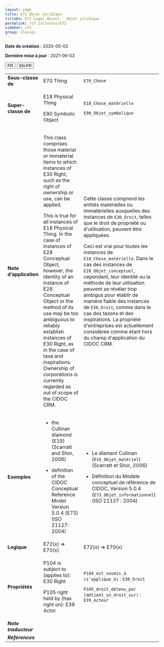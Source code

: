 ```yaml
---
layout: page
title: E72 Objet juridique
titleEn: E72 Legal Object - Objet juridique
permalink: /v7.1/classes/E72
sidebar: v71
group: classes
---
```


**Date de création** : 2020-05-03

**Dernière mise à jour** : 2021-06-03

<div class="lang-buttons">
  <button id="fr" class="activate">FR</button>
  <button id="en-fr">EN-FR</button>
</div>

<table>
<tbody>
<tr>
<td><strong>Sous-classe de</strong></td>
<td class="en">E70 Thing</td>
<td><code class="language-plaintext highlighter-rouge">E70_Chose</code></td>
</tr>
<tr>
<td><strong>Super-classe de</strong></td>
<td class="en"><p>E18 Physical Thing</p>
<p>E90 Symbolic Object</p></td>
<td><p><code class="language-plaintext highlighter-rouge">E18_Chose_matérielle</code></p>
<p><code class="language-plaintext highlighter-rouge">E90_Objet_symbolique</code></p></td>
</tr>
<tr>
<td><strong>Note d’application</strong></td>
<td class="en"><p>This class comprises those material or immaterial items to which instances of E30 Right, such as the right of ownership or use, can be applied.</p>
<p>This is true for all instances of E18 Physical Thing. In the case of instances of E28 Conceptual Object, however, the identity of an instance of E28 Conceptual Object or the method of its use may be too ambiguous to reliably establish instances of E30 Right, as in the case of taxa and inspirations. Ownership of corporations is currently regarded as out of scope of the CIDOC CRM.</p></td>
<td><p>Cette classe comprend les entités matérielles ou immatérielles auxquelles des instances de <code class="language-plaintext highlighter-rouge">E30_Droit</code>, telles que le droit de propriété ou d'utilisation, peuvent être appliquées.</p>
<p>Ceci est vrai pour toutes les instances de <code class="language-plaintext highlighter-rouge">E18_Chose_matérielle</code>. Dans le cas des instances de <code class="language-plaintext highlighter-rouge">E28_Objet_conceptuel</code>, cependant, leur identité ou la méthode de leur utilisation peuvent se révéler trop ambigus pour établir de manière fiable des instances de <code class="language-plaintext highlighter-rouge">E30_Droit</code>, comme dans le cas des taxons et des inspirations. La propriété d'entreprises est actuellement considérée comme étant hors du champ d'application du CIDOC CRM.</p></td>
</tr>
<tr>
<td><strong>Exemples</strong></td>
<td class="en"><ul>
<li>
<p>the Cullinan diamond (E19) (Scarratt and Shor, 2006)</p>
</li>
<li>
<p>definition of the CIDOC Conceptual Reference Model Version 5.0.4 (E73) (ISO 21127: 2004)</p>
</li>
</ul></td>
<td><ul>
<li>
<p>Le diamant Cullinan (<code class="language-plaintext highlighter-rouge">E19_Objet_matériel</code>) (Scarratt et Shor, 2006)</p>
</li>
<li>
<p>Définition du Modèle conceptuel de référence de CIDOC, Version 5.0.4 (<code class="language-plaintext highlighter-rouge">E73_Objet_informationnel</code>) (ISO 21127 : 2004)</p>
</li>
</ul></td>
</tr>
<tr>
<td><strong>Logique</strong></td>
<td class="en">E72(x) ⇒ E70(x)</td>
<td>E72(x) ⇒ E70(x)</td>
</tr>
<tr>
<td><strong>Propriétés</strong></td>
<td class="en"><p>P104 is subject to (applies to): E30 Right</p>
<p>P105 right held by (has right on): E39 Actor</p></td>
<td><p><code class="language-plaintext highlighter-rouge">P104_est_soumis_à (s’applique_à)</code> : <code class="language-plaintext highlighter-rouge">E30_Droit</code></p>
<p><code class="language-plaintext highlighter-rouge">P105_droit_détenu_par (détient_un_droit_sur)</code> : <code class="language-plaintext highlighter-rouge">E39_Acteur</code></p></td>
</tr>
<tr>
<td><strong><em>Note traducteur</em></strong></td>
<td colspan="2"></td>
</tr>
<tr>
<td><strong><em>Références</em></strong></td>
<td colspan="2"></td>
</tr>
</tbody>
</table>

